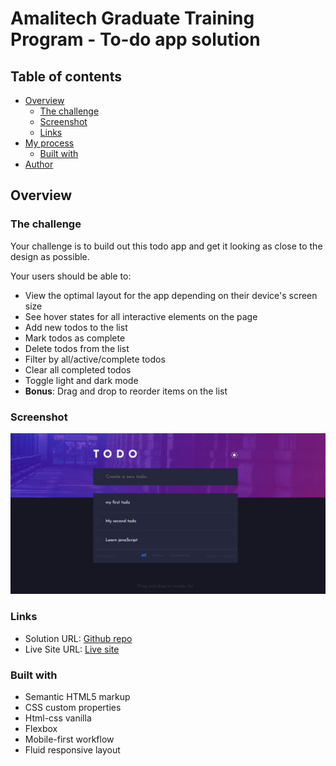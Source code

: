 # Amalitech Graduate Training Program - To-do app solution


## Table of contents

- [Overview](#overview)
  - [The challenge](#the-challenge)
  - [Screenshot](#screenshot)
  - [Links](#links)
- [My process](#my-process)
  - [Built with](#built-with)
- [Author](#author)

## Overview

### The challenge

Your challenge is to build out this todo app and get it looking as close to the design as possible.

Your users should be able to:

- View the optimal layout for the app depending on their device's screen size
- See hover states for all interactive elements on the page
- Add new todos to the list
- Mark todos as complete
- Delete todos from the list
- Filter by all/active/complete todos
- Clear all completed todos
- Toggle light and dark mode
- **Bonus**: Drag and drop to reorder items on the list

### Screenshot

![](./screenshot.jpg)

### Links

- Solution URL: [Github repo](https://github.com/joseph-tetteh/todo-app.git)
- Live Site URL: [Live site](https://phase2-todo-app.netlify.app/)

### Built with

- Semantic HTML5 markup
- CSS custom properties
- Html-css vanilla
- Flexbox
- Mobile-first workflow
- Fluid responsive layout



